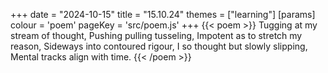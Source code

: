 +++
date = "2024-10-15"
title = "15.10.24"
themes = ["learning"]
[params]
  colour = 'poem'
  pageKey = 'src/poem.js'
+++
{{< poem >}}
Tugging at my stream of thought,
Pushing pulling tusseling,
Impotent as to stretch my reason,
Sideways into contoured rigour,
I so thought but slowly slipping,
Mental tracks align with time.
{{< /poem >}}